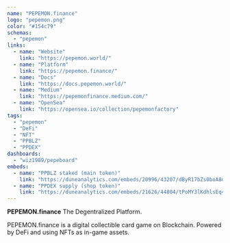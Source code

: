 ```yaml
---
name: "PEPEMON.finance"
logo: "pepemon.png"
color: "#154c79"
schemas:
  - "pepemon"
links:
  - name: "Website"
    link: "https://pepemon.world/"
  - name: "Platform"
    link: "https://pepemon.finance/"
  - name: "Docs"
    link: "https://docs.pepemon.world/"
  - name: "Medium"
    link: "https://pepemonfinance.medium.com/"
  - name: "OpenSea"
    link: "https://opensea.io/collection/pepemonfactory"
tags:
  - "pepemon"
  - "DeFi"
  - "NFT"
  - "PPBLZ"
  - "PPDEX"
dashboards:
  - "wiz1989/pepeboard"
embeds:
  - name: "PPBLZ staked (main token)"
    link: "https://duneanalytics.com/embeds/20996/43207/dByR17bZs0boA8oRFxPZwcbfmk7Vfgz3C4TFmskW" 
  - name: "PPDEX supply (shop token)"
    link: "https://duneanalytics.com/embeds/21626/44804/tPoMY3lKdhlsEq4oF1dZMza5JAHN3meOd2KcsKyK" 
---
```


**PEPEMON.finance** The Degentralized Platform.

PEPEMON.finance is a digital collectible card game on Blockchain. Powered by DeFi and using NFTs as in-game assets.

